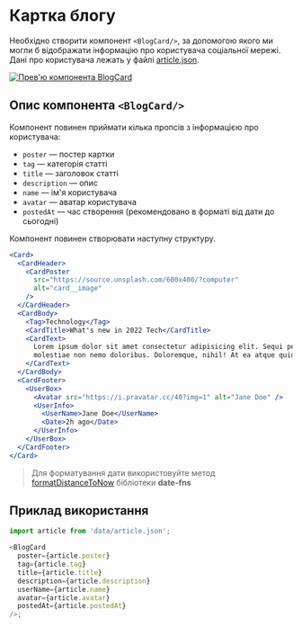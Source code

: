 # Картка блогу

Необхідно створити компонент `<BlogCard/>`, за допомогою якого ми могли б
відображати інформацію про користувача соціальної мережі. Дані про користувача
лежать у файлі [article.json](./src/data/article.json).

[![Прев'ю компонента BlogCard](https://i.gyazo.com/5ce54e49016220bcde9209b893eb5e62.jpg)](https://gyazo.com/5ce54e49016220bcde9209b893eb5e62)

## Опис компонента `<BlogCard/>`

Компонент повинен приймати кілька пропсів з інформацією про користувача:

- `poster` — постер картки
- `tag` — категорія статті
- `title` — заголовок статті
- `description` — опис
- `name` — ім'я користувача
- `avatar` — аватар користувача
- `postedAt` — час створення (рекомендовано в форматі від дати до сьогодні)

Компонент повинен створювати наступну структуру.

```jsx
<Card>
  <CardHeader>
    <CardPoster
      src="https://source.unsplash.com/600x400/?computer"
      alt="card__image"
    />
  </CardHeader>
  <CardBody>
    <Tag>Technology</Tag>
    <CardTitle>What's new in 2022 Tech</CardTitle>
    <CardText>
      Lorem ipsum dolor sit amet consectetur adipisicing elit. Sequi perferendis
      molestiae non nemo doloribus. Doloremque, nihil! At ea atque quidem!
    </CardText>
  </CardBody>
  <CardFooter>
    <UserBox>
      <Avatar src="https://i.pravatar.cc/40?img=1" alt="Jane Doe" />
      <UserInfo>
        <UserName>Jane Doe</UserName>
        <Date>2h ago</Date>
      </UserInfo>
    </UserBox>
  </CardFooter>
</Card>
```

> Для форматування дати використовуйте метод
> [formatDistanceToNow](https://date-fns.org/v2.28.0/docs/formatDistanceToNow)
> бібліотеки **date-fns**

## Приклад використання

```js
import article from 'data/article.json';

<BlogCard
  poster={article.poster}
  tag={article.tag}
  title={article.title}
  description={article.description}
  userName={article.name}
  avatar={article.avatar}
  postedAt={article.postedAt}
/>;
```
